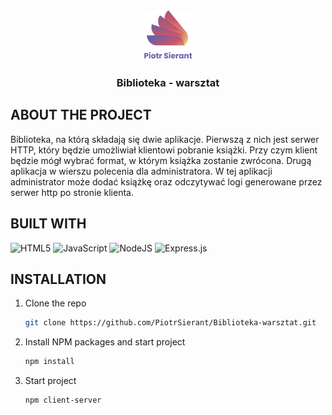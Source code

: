 <div align="center">
    <img src="https://github.com/PiotrSierant/portfolioWeb/blob/master/public/images/logo_darkblue.svg" alt="Logo" width="80" height="80">
    
<h3 align="center">Biblioteka - warsztat</h3>

</div>

## ABOUT THE PROJECT

Biblioteka, na którą składają się dwie aplikacje. Pierwszą z nich jest serwer HTTP, który będzie umożliwiał klientowi pobranie książki. Przy czym klient będzie mógł wybrać format, w którym książka zostanie zwrócona. Drugą aplikacja w wierszu polecenia dla administratora. W tej aplikacji administrator może dodać książkę oraz odczytywać logi generowane przez serwer http po stronie klienta.

## BUILT WITH

![HTML5](https://img.shields.io/badge/html5-%23E34F26.svg?style=for-the-badge&logo=html5&logoColor=white)
![JavaScript](https://img.shields.io/badge/javascript-%23323330.svg?style=for-the-badge&logo=javascript&logoColor=%23F7DF1E)
![NodeJS](https://img.shields.io/badge/node.js-6DA55F?style=for-the-badge&logo=node.js&logoColor=white)
![Express.js](https://img.shields.io/badge/express.js-%23404d59.svg?style=for-the-badge&logo=express&logoColor=%2361DAFB)

## INSTALLATION

1. Clone the repo
   ```sh
   git clone https://github.com/PiotrSierant/Biblioteka-warsztat.git
   ```
2. Install NPM packages and start project

   ```sh
   npm install
   ```

3. Start project
   ```sh
   npm client-server
   ```
